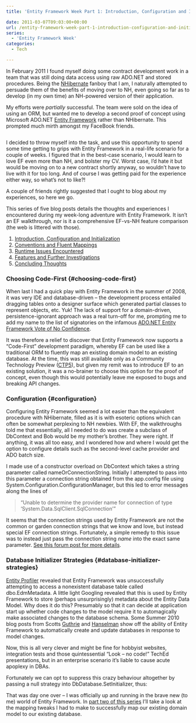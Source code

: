 ```yaml
---
title: 'Entity Framework Week Part 1: Introduction, Configuration and Initialization'

date: 2011-03-07T09:03:00+00:00
url: /entity-framework-week-part-1-introduction-configuration-and-initialization/
series:
  - 'Entity Framework Week'
categories:
  - Tech

---
```

In February 2011 I found myself doing some contract development work in a team that was still doing data access using raw ADO.NET and stored procedures. Being the [NHibernate][1] fanboy that I am, I naturally attempted to persuade them of the benefits of moving over to NH, even going so far as to develop (in my own time) an NH-powered version of their application.

My efforts were _partially_ successful. The team were sold on the idea of using an ORM, but wanted me to develop a second proof of concept using Microsoft ADO.NET [Entity Framework][2] rather than NHibernate. This prompted much mirth amongst my FaceBook friends.<figure class="kg-card kg-image-card">

<img decoding="async" src="https://blogstouks01.z33.web.core.windows.net/2023/08/FB_3.png" class="kg-image" alt loading="lazy" /> </figure> 

I decided to throw myself into the task, and use this opportunity to spend some time getting to grips with Entity Framework in a real-life scenario for a couple of weeks. I figured that in the best-case scenario, I would learn to love EF even more than NH, and bolster my CV. Worst case, I’d hate it but would be moving on to a new contract shortly anyway, so wouldn’t have to live with it for too long. And of course I was getting paid for the experience either way, so what’s not to like?!

A couple of friends rightly suggested that I ought to blog about my experiences, so here we go.

This series of five blog posts details the thoughts and experiences I encountered during my week-long adventure with Entity Framework. It isn’t an EF walkthrough, nor is it a comprehensive EF-vs-NH feature comparison (the web is littered with those).

  1. [Introduction, Configuration and Initialization][3]
  2. [Conventions and Fluent Mappings][4]
  3. [Runtime Issues Encountered][5]
  4. [Features and Further Investigations][6]
  5. [Concluding Thoughts][7]

### Choosing Code-First {#choosing-code-first}

When last I had a quick play with Entity Framework in the summer of 2008, it was very IDE and database-driven – the development process entailed dragging tables onto a designer surface which generated partial classes to represent objects, etc. Yuk! The lack of support for a domain-driven, persistence-ignorant approach was a real turn-off for me, prompting me to add my name to the list of signatories on the infamous [ADO.NET Entity Framework Vote of No Confidence][8].

It was therefore a relief to discover that Entity Framework now supports a “Code-First” development paradigm, whereby EF can be used like a traditional ORM to fluently map an existing domain model to an existing database. At the time, this was still available only as a Community Technology Preview ([CTP5][9]), but given my remit was to introduce EF to an existing solution, it was a no-brainer to choose this option for the proof of concept, even though this would potentially leave me exposed to bugs and breaking API changes.

### Configuration {#configuration}

Configuring Entity Framework seemed a lot easier than the equivalent procedure with NHibernate, filled as it is with esoteric options which can often be somewhat perplexing to NH newbies. With EF, the walkthroughs told me that essentially, all I needed to do was create a subclass of DbContext and Bob would be my mother’s brother. They were right. If anything, it was all too easy, and I wondered how and where I would get the option to configure details such as the second-level cache provider and ADO batch size.

I made use of a constructor overload on DbContext which takes a string parameter called nameOrConnectionString. Initially I attempted to pass into this parameter a connection string obtained from the app.config file using System.Configuration.ConfigurationManager, but this led to error messages along the lines of

> “Unable to determine the provider name for connection of type ‘System.Data.SqlClient.SqlConnection’”

It seems that the connection strings used by Entity Framework are not the common or garden connection strings that we know and love, but instead special EF connection strings. Fortunately, a simple remedy to this issue was to instead just pass the connection string _name_ into the exact same parameter. [See this forum post for more details][10].

### Database Initializer Strategies {#database-initializer-strategies}

[Entity Profiler][11] revealed that Entity Framework was unsuccessfully attempting to access a nonexistent database table called dbo.EdmMetadata. A little light Googling revealed that this is used by Entity Framework to store (perhaps unsurprisingly) metadata about the Entity Data Model. Why does it do this? Presumably so that it can decide at application start up whether code changes to the model require it to automagically make associated changes to the database schema. Some Summer 2010 blog posts from Scotts [Guthrie][12] and [Hanselman][13] show off the ability of Entity Framework to automatically create and update databases in response to model changes.

Now, this is all very clever and might be fine for hobbyist websites, integration tests and those quintessential “Look – no code!” TechEd presentations, but in an enterprise scenario it’s liable to cause acute apoplexy in DBAs.

Fortunately we can opt to suppress this crazy behaviour altogether by passing a null strategy into DbDatabase.SetInitializer, thus:

<!--kg-card-begin: html-->

<!--kg-card-end: html-->

That was day one over – I was officially up and running in the brave new (to me) world of Entity Framework. In [part two of this series][4] I’ll take a look at the mapping tweaks I had to make to successfully map our existing domain model to our existing database.

 [1]: http://www.nhforge.org
 [2]: http://msdn.microsoft.com/en-us/library/bb399572.aspx
 [3]: https://blog.iannelson.uk/entity-framework-week-part-1-introduction-configuration-and-initialization/
 [4]: https://blog.iannelson.uk/entity-framework-week-part-2-conventions-and-fluent-mappings/
 [5]: https://blog.iannelson.uk/entity-framework-week-part-3-runtime-issues-encountered/
 [6]: https://blog.iannelson.uk/entity-framework-week-part-4-features-and-further-investigations/
 [7]: https://blog.iannelson.uk/entity-framework-week-part-5-concluding-thoughts/
 [8]: http://efvote.wufoo.com/forms/ado-net-entity-framework-vote-of-no-confidence/
 [9]: http://www.microsoft.com/downloads/en/details.aspx?FamilyID=35adb688-f8a7-4d28-86b1-b6235385389d
 [10]: http://social.msdn.microsoft.com/Forums/eu/adonetefx/thread/8d18825d-7e44-4c7f-9e7d-1e73479fe0e7
 [11]: http://efprof.com
 [12]: http://weblogs.asp.net/scottgu/archive/2010/07/16/code-first-development-with-entity-framework-4.aspx
 [13]: http://www.hanselman.com/blog/SimpleCodeFirstWithEntityFramework4MagicUnicornFeatureCTP4.aspx